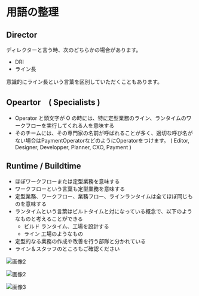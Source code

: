 用語の整理
=====

Director
-----
ディレクターと言う時、次のどちらかの場合があります。
- DRI
- ライン長

意識的にライン長という言葉を区別していただくこともあります。




Opeartor　( Specialists ) 
-----------------------------------------------

- Operator と頭文字が O の時には、特に定型業務のライン、ランタイムのワークフローを実行してくれる人を意味する
- そのチームには、その専門家の名前が呼ばれることが多く、適切な呼び名がない場合はPaymentOperatorなどのようにOperatorをつけます。
 ( Editor, Designer, Developper, Planner, CXO, Payment ) 



Runtime  / Buildtime
-----
- ほぼワークフローまたは定型業務を意味する
- ワークフローという言葉も定型業務を意味する
- 定型業務、ワークフロー、業務フロー、ラインランタイムは全てほぼ同じものを意味する
- ランタイムという言葉はビルトタイムと対になっている概念で、以下のようなものと考えることができる
  - ビルド
  ランタイム、工場を設計する
  - ライン
  工場のようなもの
- 定型的なる業務の作成や改善を行う部隊と分かれている
- ライン＆スタッフのところもご確認ください 

![画像2](http://i.imgur.com/WapFPK4.png)

![画像2](http://i.imgur.com/5hrRuSm.png)

![画像3](http://i.imgur.com/2tVqIT4.png)

